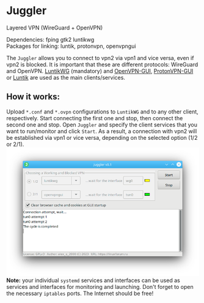 # Juggler
Layered VPN (WireGuard + OpenVPN) 

Dependencies: fping gtk2 luntikwg  
Packages for linking: luntik, protonvpn, openvpngui 
  
The `Juggler` allows you to connect to vpn2 via vpn1 and vice versa, even if vpn2 is blocked. It is important that these are different protocols: WireGuard and OpenVPN. [LuntikWG](https://github.com/AKotov-dev/luntikwg) (mandatory) and [OpenVPN-GUI](https://github.com/AKotov-dev/OpenVPN-GUI), [ProtonVPN-GUI](https://github.com/AKotov-dev/protonvpn-gui) or [Luntik](https://github.com/AKotov-dev/luntik) are used as the main clients/services.

How it works:
--
Upload `*.conf` and `*.ovpn` configurations to `LuntikWG` and to any other client, respectively. Start connecting the first one and stop, then connect the second one and stop. Open `Juggler` and specify the client services that you want to run/monitor and click `Start`. As a result, a connection with vpn2 will be established via vpn1 or vice versa, depending on the selected option (1/2 or 2/1).
![](https://github.com/AKotov-dev/juggler/blob/main/ScreenShot2.png)  
**Note:** your individual `systemd` services and interfaces can be used as services and interfaces for monitoring and launching. Don't forget to open the necessary `iptables` ports. The Internet should be free!  
